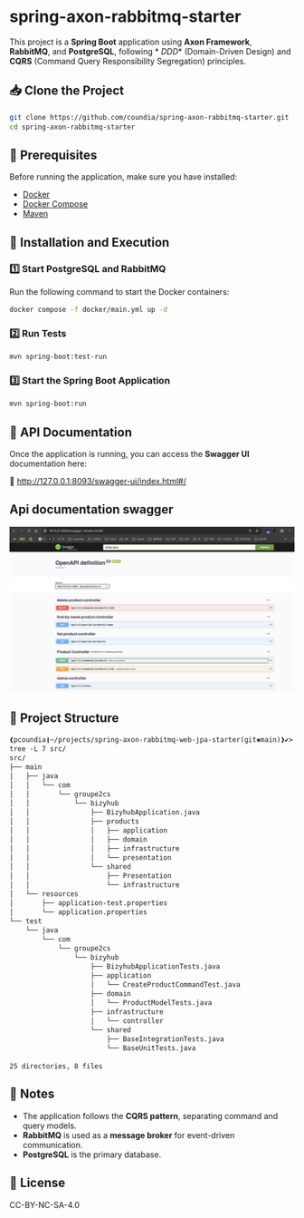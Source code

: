 # spring-axon-rabbitmq-starter

This project is a **Spring Boot** application using **Axon Framework**, **RabbitMQ**, and **PostgreSQL**, following *
*DDD** (Domain-Driven Design) and **CQRS** (Command Query Responsibility Segregation) principles.

## 📥 Clone the Project

```sh
git clone https://github.com/coundia/spring-axon-rabbitmq-starter.git
cd spring-axon-rabbitmq-starter
```

## 📌 Prerequisites

Before running the application, make sure you have installed:

- [Docker](https://www.docker.com/)
- [Docker Compose](https://docs.docker.com/compose/)
- [Maven](https://maven.apache.org/)

## 🚀 Installation and Execution

### 1️⃣ Start PostgreSQL and RabbitMQ

Run the following command to start the Docker containers:

```sh
docker compose -f docker/main.yml up -d
```

### 2️⃣ Run Tests

```sh
mvn spring-boot:test-run
```

### 3️⃣ Start the Spring Boot Application

```sh
mvn spring-boot:run
```

## 📡 API Documentation

Once the application is running, you can access the **Swagger UI** documentation here:

🔗 http://127.0.0.1:8093/swagger-ui/index.html#/

## Api documentation swagger

![api.png](docs/api.png)

## 📁 Project Structure

```
❰pcoundia❙~/projects/spring-axon-rabbitmq-web-jpa-starter(git✱main)❱✔≻ tree -L 7 src/
src/
├── main
│   ├── java
│   │   └── com
│   │       └── groupe2cs
│   │           └── bizyhub
│   │               ├── BizyhubApplication.java
│   │               ├── products
│   │               │   ├── application
│   │               │   ├── domain
│   │               │   ├── infrastructure
│   │               │   └── presentation
│   │               └── shared
│   │                   ├── Presentation
│   │                   └── infrastructure
│   └── resources
│       ├── application-test.properties
│       └── application.properties
└── test
    └── java
        └── com
            └── groupe2cs
                └── bizyhub
                    ├── BizyhubApplicationTests.java
                    ├── application
                    │   └── CreateProductCommandTest.java
                    ├── domain
                    │   └── ProductModelTests.java
                    ├── infrastructure
                    │   └── controller
                    └── shared
                        ├── BaseIntegrationTests.java
                        └── BaseUnitTests.java

25 directories, 8 files

```

## 🔹 Notes

- The application follows the **CQRS pattern**, separating command and query models.
- **RabbitMQ** is used as a **message broker** for event-driven communication.
- **PostgreSQL** is the primary database.

## 📜 License

CC-BY-NC-SA-4.0
